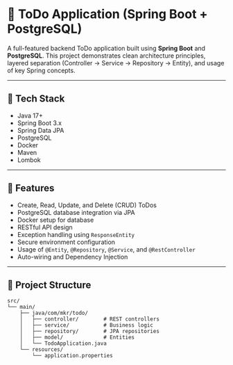 # 📝 ToDo Application (Spring Boot + PostgreSQL)

A full-featured backend ToDo application built using **Spring Boot** and **PostgreSQL**. This project demonstrates clean architecture principles, layered separation (Controller → Service → Repository → Entity), and usage of key Spring concepts.

---

## 🧰 Tech Stack

- Java 17+
- Spring Boot 3.x
- Spring Data JPA
- PostgreSQL
- Docker
- Maven
- Lombok

---

## 🚀 Features

- Create, Read, Update, and Delete (CRUD) ToDos
- PostgreSQL database integration via JPA
- Docker setup for database
- RESTful API design
- Exception handling using `ResponseEntity`
- Secure environment configuration
- Usage of `@Entity`, `@Repository`, `@Service`, and `@RestController`
- Auto-wiring and Dependency Injection

---

## 📁 Project Structure

```text
src/
└── main/
    ├── java/com/mkr/todo/
    │   ├── controller/        # REST controllers
    │   ├── service/           # Business logic
    │   ├── repository/        # JPA repositories
    │   ├── model/             # Entities
    │   └── TodoApplication.java
    └── resources/
        └── application.properties

